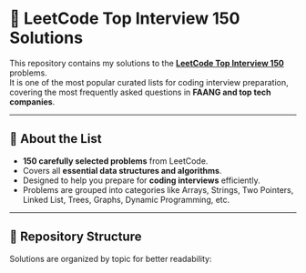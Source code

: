# 🚀 LeetCode Top Interview 150 Solutions  

This repository contains my solutions to the **[LeetCode Top Interview 150](https://leetcode.com/studyplan/top-interview-150/)** problems.  
It is one of the most popular curated lists for coding interview preparation, covering the most frequently asked questions in **FAANG and top tech companies**.  

---

## 📌 About the List  
- **150 carefully selected problems** from LeetCode.  
- Covers all **essential data structures and algorithms**.  
- Designed to help you prepare for **coding interviews** efficiently.  
- Problems are grouped into categories like Arrays, Strings, Two Pointers, Linked List, Trees, Graphs, Dynamic Programming, etc.  

---

## 📂 Repository Structure  
Solutions are organized by topic for better readability:  
